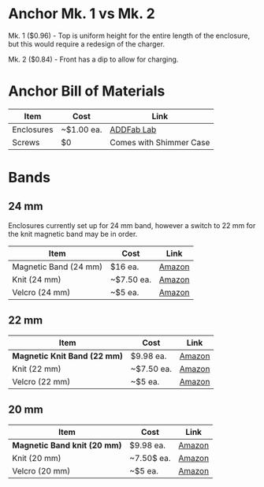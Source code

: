 # Anchor Mk. 1 vs Mk. 2

Mk. 1 ($0.96) - Top is uniform height for the entire length of the enclosure, but this would require a redesign of the charger.

Mk. 2 ($0.84) - Front has a dip to allow for charging. 

# Anchor Bill of Materials

| Item | Cost | Link |
| ---- | ---- | ------- |
| Enclosures | ~$1.00 ea. | [ADDFab Lab](https://www.umass.edu/ials/core-facilities/advanced-digital-design-and-fabrication-addfab) |
| Screws | $0 | Comes with Shimmer Case |

# Bands

## 24 mm

Enclosures currently set up for 24 mm band, however a switch to 22 mm for the knit magnetic band may be in order.

| Item | Cost | Link |
| ---- | ---- | ------- |
| Magnetic Band (24 mm) | $16 ea. | [Amazon](https://www.amazon.com/dp/B0DZ6LP6H1?ref=emc_p_m_5_i_atc&th=1](https://www.amazon.com/Compatible-Smartwatch-Lamshaw-Breathable-Replacemet/dp/B0CGWVYMYZ/ref=sr_1_13?crid=313H14MGGHCUA&dib=eyJ2IjoiMSJ9.uUj9PdqsOx34o_Q0K1fByHbg_pXySh68mk_zlx4IrnVkw8AQB209g_w2Ydj9jm5GtdriGEBVqRZQvNJKkbs5y6B4KJKy4edPRj7G8zb1MLoowoxOzLEUSwj2-9CbvQF0xK8nWDW82L3tQPkedJ37Px6mQSbPp7vpVqMtv4nH_KCd_eDTamrjeI6-MkgLHYqd86HGMT6ncK1edrotgH6fFMa4fMKQ5UwukNGg_nuCVe8.lIDLE7SZRhSFVGaL5AgLzBoOYe1bNQYBYKFvJEayDtE&dib_tag=se&keywords=magnetic%2Bwatch%2Bband%2B24%2Bmm&qid=1752088191&sprefix=magnetic%2Bwatch%2Bband%2B24%2Bmm%2Caps%2C96&sr=8-13&xpid=y-LYQT9DWoADA&th=1))|
| Knit (24 mm) | ~$7.50 ea. | [Amazon](https://www.amazon.com/Pack-Quick-Release-Braided-Bands/dp/B0F3JHF7QC/ref=sr_1_1_sspa?crid=W1IVIT2AAUJG&dib=eyJ2IjoiMSJ9.-FI5pTsfpgH7pLmW9zl5h7HN3XCrFBFnKmUVUvz6OK4GOcpUpMZP2-9cPJXrWG5rsfJShNfgPpcGXmqDWVVB6G5u6kmE8AOlT7O_wiGkYxIuv5-RmmiZgXsZDVgCdphggZN7AyXZSI0QNVxwvurT5enll_Ka-to1rDwrWDBxfj7W-RkboXVrklfStilVbXq0MU2RzTDqUyjlz7bMaarsp706dO_bUG0D-puW4-Fx9PI1-ytDGPJA9tWVwYEHr5aFoJniM5fDlWzWUXqwtDppbm46PmREqn3iscaN14_F3Dg.7iL6pJaPz7pBSb8zMcmigZXhwVI04l8cQ2fsqOuqi7o&dib_tag=se&keywords=24%2Bmm%2Bknit%2Bwatch%2Bband&qid=1752696812&sprefix=24%2Bmm%2Bknit%2Bwatch%2Bband%2Caps%2C82&sr=8-1-spons&sp_csd=d2lkZ2V0TmFtZT1zcF9hdGY&th=1) |
| Velcro (24 mm) | ~$5 ea. | [Amazon](https://www.amazon.com/ANNEFIT-Nylon-Sport-Release-Adjustable/dp/B0CXXJ9YPW/ref=sr_1_3_sspa?crid=3BHRAH21MTSMS&dib=eyJ2IjoiMSJ9.O7TnkvCQndeCpDUV_vKIUml14YDOa-SXQfuXJbZ-yUZErDSRZ7cU-22PpmxviJHUSDlxS8oAfosI9XDqspHbW6FYeij7uYPJOC4PFrvJtiT94rEgNx41j0QS5VQTyhzARCGKz9ADa06QtgvHA3QeOIWZEQ9ez7oYdo0WdGRoyFhWpDKxj024ZxE5YZHZ-vhR6kwgZNQ7vBoV3DJ1nia9zztsuauLQz8xeDGyoz4WwI0WysSjVM4skf1YYaS9lKcQrwHyV1silnBtztdE4UY-x2FG3cnks_T-2PA_Ll6BiSI.b8SwOzpJ9Ew2J8-gYKWGau00-J9y-Yyfu36yNaHM1LY&dib_tag=se&keywords=24%2Bmm%2Bvelcro%2Bwatch%2Bband&qid=1752696927&sprefix=24%2Bmm%2Bvelcro%2Bwatch%2Bband%2Caps%2C120&sr=8-3-spons&sp_csd=d2lkZ2V0TmFtZT1zcF9hdGY&th=1&psc=1) |

## 22 mm

| Item | Cost | Link |
| ---- | ---- | ------- |
| **Magnetic Knit Band (22 mm)** | $9.98 ea. | [Amazon](https://www.amazon.com/Magnetic-Compatible-Samsung-Classic-Frontier/dp/B0CZ72L5L8/ref=sr_1_1_sspa?crid=399YUQVKHEQ0U&dib=eyJ2IjoiMSJ9.uIWBbfpWmX9eYJ0V92GPPvb_bee2ftx97lZ3djB4idCljNvSQQAPnAc7F_L6axAsHHZCUD80A2yYEy6_YNIQ87_01WMDesB3SA2FR31UP-hZ-Yz9J7fgTWmImokPtLcB-l7obl8MuxZaF9QWhmaRiY3GmabXeDtdG_147yoU_4KfAqznqUTk5RwwiBCFw-JTx3aM0Q61ov35tAKEpkNNqZ3oFjdSIsYl07LZdSRA-Do.NfIOCuw9Lptxak2KLWMMGleAal8tMgm6D9NUuD-p1lU&dib_tag=se&keywords=22%2Bmm%2Bmagnetic%2Bwatch%2Bband&qid=1752697369&sprefix=22%2Bmm%2Bmagnetic%2B%2Caps%2C114&sr=8-1-spons&sp_csd=d2lkZ2V0TmFtZT1zcF9hdGY&th=1&psc=1) |
| Knit (22 mm) | ~$7.50 ea. | [Amazon](https://www.amazon.com/Pack-Quick-Release-Braided-Bands/dp/B0F3JGPRRN/ref=sr_1_1_sspa?crid=W1IVIT2AAUJG&dib=eyJ2IjoiMSJ9.-FI5pTsfpgH7pLmW9zl5h7HN3XCrFBFnKmUVUvz6OK4GOcpUpMZP2-9cPJXrWG5rsfJShNfgPpcGXmqDWVVB6G5u6kmE8AOlT7O_wiGkYxIuv5-RmmiZgXsZDVgCdphggZN7AyXZSI0QNVxwvurT5enll_Ka-to1rDwrWDBxfj7W-RkboXVrklfStilVbXq0MU2RzTDqUyjlz7bMaarsp706dO_bUG0D-puW4-Fx9PI1-ytDGPJA9tWVwYEHr5aFoJniM5fDlWzWUXqwtDppbm46PmREqn3iscaN14_F3Dg.7iL6pJaPz7pBSb8zMcmigZXhwVI04l8cQ2fsqOuqi7o&dib_tag=se&keywords=24%2Bmm%2Bknit%2Bwatch%2Bband&qid=1752696812&sprefix=24%2Bmm%2Bknit%2Bwatch%2Bband%2Caps%2C82&sr=8-1-spons&sp_csd=d2lkZ2V0TmFtZT1zcF9hdGY&th=1) |
| Velcro (22 mm) | ~$5 ea. | [Amazon](https://www.amazon.com/ANNEFIT-Nylon-Sport-Release-Adjustable/dp/B0BQ6YL2SQ/ref=sr_1_3_sspa?crid=3BHRAH21MTSMS&dib=eyJ2IjoiMSJ9.O7TnkvCQndeCpDUV_vKIUml14YDOa-SXQfuXJbZ-yUZErDSRZ7cU-22PpmxviJHUSDlxS8oAfosI9XDqspHbW6FYeij7uYPJOC4PFrvJtiT94rEgNx41j0QS5VQTyhzARCGKz9ADa06QtgvHA3QeOIWZEQ9ez7oYdo0WdGRoyFhWpDKxj024ZxE5YZHZ-vhR6kwgZNQ7vBoV3DJ1nia9zztsuauLQz8xeDGyoz4WwI0WysSjVM4skf1YYaS9lKcQrwHyV1silnBtztdE4UY-x2FG3cnks_T-2PA_Ll6BiSI.b8SwOzpJ9Ew2J8-gYKWGau00-J9y-Yyfu36yNaHM1LY&dib_tag=se&keywords=24%2Bmm%2Bvelcro%2Bwatch%2Bband&qid=1752696927&sprefix=24%2Bmm%2Bvelcro%2Bwatch%2Bband%2Caps%2C120&sr=8-3-spons&sp_csd=d2lkZ2V0TmFtZT1zcF9hdGY&th=1&psc=1) |

## 20 mm

| Item | Cost | Link |
| ---- | ---- | ------- |
| **Magnetic Band knit (20 mm)** | $9.98 ea. | [Amazon](https://www.amazon.com/Magnetic-Compatible-Samsung-Classic-Frontier/dp/B0CFK967D3/ref=sr_1_1_sspa?crid=399YUQVKHEQ0U&dib=eyJ2IjoiMSJ9.uIWBbfpWmX9eYJ0V92GPPvb_bee2ftx97lZ3djB4idCljNvSQQAPnAc7F_L6axAsHHZCUD80A2yYEy6_YNIQ87_01WMDesB3SA2FR31UP-hZ-Yz9J7fgTWmImokPtLcB-l7obl8MuxZaF9QWhmaRiY3GmabXeDtdG_147yoU_4KfAqznqUTk5RwwiBCFw-JTx3aM0Q61ov35tAKEpkNNqZ3oFjdSIsYl07LZdSRA-Do.NfIOCuw9Lptxak2KLWMMGleAal8tMgm6D9NUuD-p1lU&dib_tag=se&keywords=22%2Bmm%2Bmagnetic%2Bwatch%2Bband&qid=1752697369&sprefix=22%2Bmm%2Bmagnetic%2B%2Caps%2C114&sr=8-1-spons&sp_csd=d2lkZ2V0TmFtZT1zcF9hdGY&th=1&psc=1) |
| Knit (20 mm) | ~7.50$ ea. | [Amazon](https://www.amazon.com/Pack-Quick-Release-Braided-Bands/dp/B0F3JG17QQ/ref=sr_1_1_sspa?crid=W1IVIT2AAUJG&dib=eyJ2IjoiMSJ9.-FI5pTsfpgH7pLmW9zl5h7HN3XCrFBFnKmUVUvz6OK4GOcpUpMZP2-9cPJXrWG5rsfJShNfgPpcGXmqDWVVB6G5u6kmE8AOlT7O_wiGkYxIuv5-RmmiZgXsZDVgCdphggZN7AyXZSI0QNVxwvurT5enll_Ka-to1rDwrWDBxfj7W-RkboXVrklfStilVbXq0MU2RzTDqUyjlz7bMaarsp706dO_bUG0D-puW4-Fx9PI1-ytDGPJA9tWVwYEHr5aFoJniM5fDlWzWUXqwtDppbm46PmREqn3iscaN14_F3Dg.7iL6pJaPz7pBSb8zMcmigZXhwVI04l8cQ2fsqOuqi7o&dib_tag=se&keywords=24%2Bmm%2Bknit%2Bwatch%2Bband&qid=1752696812&sprefix=24%2Bmm%2Bknit%2Bwatch%2Bband%2Caps%2C82&sr=8-1-spons&sp_csd=d2lkZ2V0TmFtZT1zcF9hdGY&th=1) |
| Velcro (20 mm) | ~$5 ea. | [Amazon](https://www.amazon.com/ANNEFIT-Nylon-Sport-Release-Adjustable/dp/B0BQ6YHP61/ref=sr_1_3_sspa?crid=3BHRAH21MTSMS&dib=eyJ2IjoiMSJ9.O7TnkvCQndeCpDUV_vKIUml14YDOa-SXQfuXJbZ-yUZErDSRZ7cU-22PpmxviJHUSDlxS8oAfosI9XDqspHbW6FYeij7uYPJOC4PFrvJtiT94rEgNx41j0QS5VQTyhzARCGKz9ADa06QtgvHA3QeOIWZEQ9ez7oYdo0WdGRoyFhWpDKxj024ZxE5YZHZ-vhR6kwgZNQ7vBoV3DJ1nia9zztsuauLQz8xeDGyoz4WwI0WysSjVM4skf1YYaS9lKcQrwHyV1silnBtztdE4UY-x2FG3cnks_T-2PA_Ll6BiSI.b8SwOzpJ9Ew2J8-gYKWGau00-J9y-Yyfu36yNaHM1LY&dib_tag=se&keywords=24%2Bmm%2Bvelcro%2Bwatch%2Bband&qid=1752696927&sprefix=24%2Bmm%2Bvelcro%2Bwatch%2Bband%2Caps%2C120&sr=8-3-spons&sp_csd=d2lkZ2V0TmFtZT1zcF9hdGY&th=1&psc=1) |
